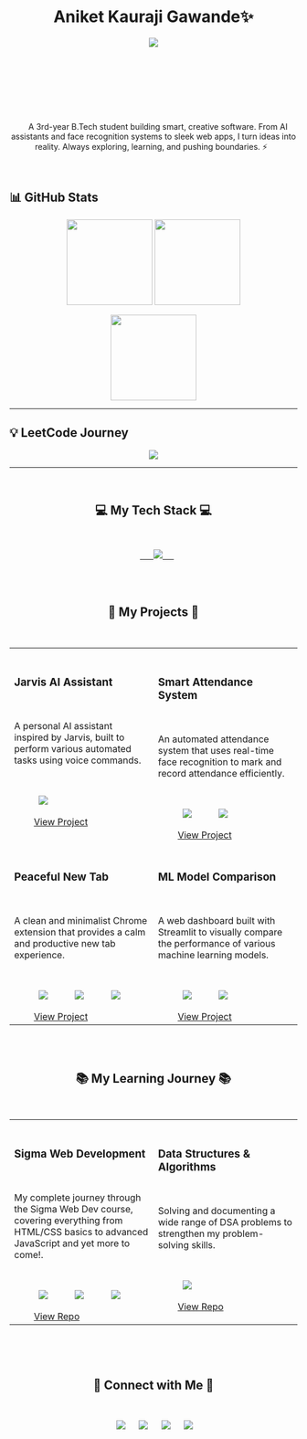 <!-- Name at the top -->
<div align="center">
  <h1><b>Aniket Kauraji Gawande✨</b></h1>
</div>

<!-- Typing effect for tagline/bio -->
<p align="center">
<img src="https://readme-typing-svg.herokuapp.com?size=20&duration=4000&color=F73A65&center=true&vCenter=true&lines=Full+Stack+Learner+%7C+DSA+Explorer;Machine+Learning+%7C+AI+Enthusiast;Always+Curious+%7C+Never+Bored" />
</p>
<div align="center" style="margin-top:100px">
  <!-- <h1 align="center">
    <b> Aniket Kauraji Gawande </b> <br>
      - a dev exploring the digital universe ✨</h1> -->
  <p align="center">
    A 3rd-year B.Tech student building smart, creative software. From AI assistants and face recognition systems to sleek web apps, I turn ideas into reality. Always exploring, learning, and pushing boundaries. ⚡
  </p>
</div>
<br>

## 📊 GitHub Stats  

<p align="center">
  <img src="https://github-readme-stats.vercel.app/api?username=Aniket-1711&show_icons=true&theme=tokyonight" height="150" />
  <img src="https://github-readme-stats.vercel.app/api/top-langs/?username=Aniket-1711&layout=compact&theme=tokyonight" height="150" />
</p>

<p align="center">
  <img src="https://github-readme-streak-stats.herokuapp.com/?user=Aniket-1711&theme=tokyonight" height="150" />
</p>

---

## 💡 LeetCode Journey  

<p align="center">
  <img src="https://leetcard.jacoblin.cool/Aniket_Gawande?theme=dark&font=Source%20Code%20Pro&ext=heatmap" />
</p>

---

<div align="center">
  <h2 align="center">💻 My Tech Stack 💻</h2>
  <p align="center">
    <a href="https://skillicons.dev">
      <img src="https://skillicons.dev/icons?i=python,java,c,html,css,js,bootstrap,git,github" />
    </a>
  </p>
</div>
<br>

<div>
  <h2 align="center">🚀 My Projects 🚀</h2>
  <table align="center">
    <tr>
      <td width="50%" valign="top">
        <h3>Jarvis AI Assistant</h3>
        <p>A personal AI assistant inspired by Jarvis, built to perform various automated tasks using voice commands.</p>
        <p>
          <img src="https://img.shields.io/badge/Python-3776AB?style=for-the-badge&logo=python&logoColor=white" />
        </p>
        <a href="https://github.com/Aniket-1711/Jarvis-AI-Assistant" target="_blank">View Project</a>
      </td>
      <td width="50%" valign="top">
        <h3>Smart Attendance System</h3>
        <p>An automated attendance system that uses real-time face recognition to mark and record attendance efficiently.</p>
        <p>
          <img src="https://img.shields.io/badge/Python-3776AB?style=for-the-badge&logo=python&logoColor=white" />
          <img src="https://img.shields.io/badge/OpenCV-5C3EE8?style=for-the-badge&logo=opencv&logoColor=white" />
        </p>
        <a href="https://github.com/Aniket-1711/smart_face_recognition_attendance_marking_system" target="_blank">View Project</a>
      </td>
    </tr>
    <tr>
      <td width="50%" valign="top">
        <h3>Peaceful New Tab</h3>
        <p>A clean and minimalist Chrome extension that provides a calm and productive new tab experience.</p>
        <p>
          <img src="https://img.shields.io/badge/HTML5-E34F26?style=for-the-badge&logo=html5&logoColor=white" />
          <img src="https://img.shields.io/badge/CSS3-1572B6?style=for-the-badge&logo=css3&logoColor=white" />
          <img src="https://img.shields.io/badge/JavaScript-F7DF1E?style=for-the-badge&logo=javascript&logoColor=black" />
        </p>
        <a href="https://github.com/Aniket-1711/peaceful_new_tab_chrome_extension" target="_blank">View Project</a>
      </td>
      <td width="50%" valign="top">
        <h3>ML Model Comparison</h3>
        <p>A web dashboard built with Streamlit to visually compare the performance of various machine learning models.</p>
        <p>
          <img src="https://img.shields.io/badge/Python-3776AB?style=for-the-badge&logo=python&logoColor=white" />
          <img src="https://img.shields.io/badge/Streamlit-FF4B4B?style=for-the-badge&logo=streamlit&logoColor=white" />
        </p>
        <a href="https://github.com/Aniket-1711/streamlit-ml-model-comparison" target="_blank">View Project</a>
      </td>
    </tr>
  </table>
</div>
<br>

<div>
  <h2 align="center">📚 My Learning Journey 📚</h2>
  <table align="center">
    <tr>
      <td width="50%" valign="top">
        <h3>Sigma Web Development</h3>
        <p>My complete journey through the Sigma Web Dev course, covering everything from HTML/CSS basics to advanced JavaScript and yet more to come!.</p>
        <p>
          <img src="https://img.shields.io/badge/HTML5-E34F26?style=for-the-badge&logo=html5&logoColor=white" />
          <img src="https://img.shields.io/badge/CSS3-1572B6?style=for-the-badge&logo=css3&logoColor=white" />
          <img src="https://img.shields.io/badge/JavaScript-F7DF1E?style=for-the-badge&logo=javascript&logoColor=black" />
        </p>
        <a href="https://github.com/Aniket-1711/Sigma-Web-Development-CWH" target="_blank">View Repo</a>
      </td>
      <td width="50%" valign="top">
        <h3>Data Structures & Algorithms</h3>
        <p>Solving and documenting a wide range of DSA problems to strengthen my problem-solving skills.</p>
        <p>
          <img src="https://img.shields.io/badge/Java-ED8B00?style=for-the-badge&logo=openjdk&logoColor=white" />
          <!-- <img src="https://img.shields.io/badge/C%2B%2B-00599C?style=for-the-badge&logo=c%2B%2B&logoColor=white" /> -->
        </p>
        <a href="https://github.com/Aniket-1711/Data-Structures-and-Algorithms-DSA-" target="_blank">View Repo</a>
      </td>
    </tr>
  </table>
</div>
<br>

<p align="center">
  <h2 align="center">🤝 Connect with Me 🤝</h2>
  <p align="center">
    <a href="https://www.linkedin.com/in/aniket-gawande-b209b9327/" target="_blank"><img src="https://img.shields.io/badge/LinkedIn-0077B5?style=for-the-badge&logo=linkedin&logoColor=white" /></a>&nbsp;
    <a href="https://leetcode.com/u/Aniket_Gawande/" target="_blank"><img src="https://img.shields.io/badge/LeetCode-FFA116?style=for-the-badge&logo=leetcode&logoColor=black" /></a>&nbsp;
    <a href="https://www.instagram.com/aniket_gawande17/" target="_blank"><img src="https://img.shields.io/badge/Instagram-E4405F?style=for-the-badge&logo=instagram&logoColor=white" /></a>&nbsp;
    <a href="mailto:gawandeaniketh@gmail.com" target="_blank"><img src="https://img.shields.io/badge/Gmail-D14836?style=for-the-badge&logo=gmail&logoColor=white" /></a>&nbsp;
  </p>
</p>
